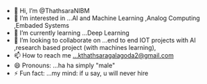 - 👋 Hi, I’m @ThathsaraNIBM
- 👀 I’m interested in ...AI and Machine Learning ,Analog Computing ,Embaded Systems
- 🌱 I’m currently learning ...Deep Learning 
- 💞️ I’m looking to collaborate on ...end to end IOT projects with AI ,research based project (with machines learning),
- 📫 How to reach me ...kthathsaragalagoda2@gmail.com 
- 😄 Pronouns: ...ha ha simply "male"
- ⚡ Fun fact: ...my mind: if u say, u will never hire

<!---
ThathsaraNIBM/ThathsaraNIBM is a ✨ special ✨ repository because its `README.md` (this file) appears on your GitHub profile.
You can click the Preview link to take a look at your changes.
--->
